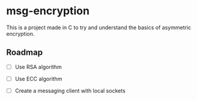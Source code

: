 # msg-encryption

This is a project made in C to try and understand the basics of asymmetric encryption.

## Roadmap

- [ ] Use RSA algorithm
- [ ] Use ECC algorithm
- [ ] Create a messaging client with local sockets



